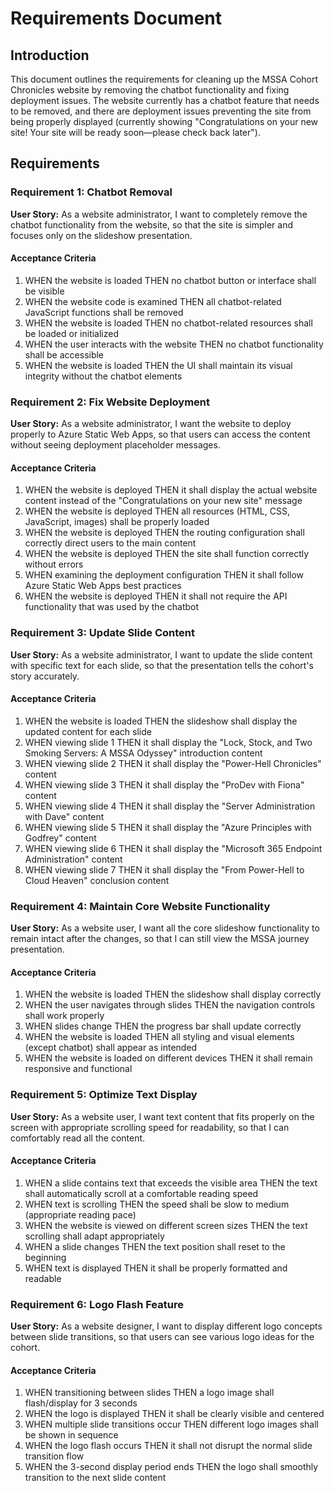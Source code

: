 # Requirements Document

## Introduction

This document outlines the requirements for cleaning up the MSSA Cohort Chronicles website by removing the chatbot functionality and fixing deployment issues. The website currently has a chatbot feature that needs to be removed, and there are deployment issues preventing the site from being properly displayed (currently showing "Congratulations on your new site! Your site will be ready soon—please check back later").

## Requirements

### Requirement 1: Chatbot Removal

**User Story:** As a website administrator, I want to completely remove the chatbot functionality from the website, so that the site is simpler and focuses only on the slideshow presentation.

#### Acceptance Criteria

1. WHEN the website is loaded THEN no chatbot button or interface shall be visible
2. WHEN the website code is examined THEN all chatbot-related JavaScript functions shall be removed
3. WHEN the website is loaded THEN no chatbot-related resources shall be loaded or initialized
4. WHEN the user interacts with the website THEN no chatbot functionality shall be accessible
5. WHEN the website is loaded THEN the UI shall maintain its visual integrity without the chatbot elements

### Requirement 2: Fix Website Deployment

**User Story:** As a website administrator, I want the website to deploy properly to Azure Static Web Apps, so that users can access the content without seeing deployment placeholder messages.

#### Acceptance Criteria

1. WHEN the website is deployed THEN it shall display the actual website content instead of the "Congratulations on your new site" message
2. WHEN the website is deployed THEN all resources (HTML, CSS, JavaScript, images) shall be properly loaded
3. WHEN the website is deployed THEN the routing configuration shall correctly direct users to the main content
4. WHEN the website is deployed THEN the site shall function correctly without errors
5. WHEN examining the deployment configuration THEN it shall follow Azure Static Web Apps best practices
6. WHEN the website is deployed THEN it shall not require the API functionality that was used by the chatbot

### Requirement 3: Update Slide Content

**User Story:** As a website administrator, I want to update the slide content with specific text for each slide, so that the presentation tells the cohort's story accurately.

#### Acceptance Criteria

1. WHEN the website is loaded THEN the slideshow shall display the updated content for each slide
2. WHEN viewing slide 1 THEN it shall display the "Lock, Stock, and Two Smoking Servers: A MSSA Odyssey" introduction content
3. WHEN viewing slide 2 THEN it shall display the "Power-Hell Chronicles" content
4. WHEN viewing slide 3 THEN it shall display the "ProDev with Fiona" content
5. WHEN viewing slide 4 THEN it shall display the "Server Administration with Dave" content
6. WHEN viewing slide 5 THEN it shall display the "Azure Principles with Godfrey" content
7. WHEN viewing slide 6 THEN it shall display the "Microsoft 365 Endpoint Administration" content
8. WHEN viewing slide 7 THEN it shall display the "From Power-Hell to Cloud Heaven" conclusion content

### Requirement 4: Maintain Core Website Functionality

**User Story:** As a website user, I want all the core slideshow functionality to remain intact after the changes, so that I can still view the MSSA journey presentation.

#### Acceptance Criteria

1. WHEN the website is loaded THEN the slideshow shall display correctly
2. WHEN the user navigates through slides THEN the navigation controls shall work properly
3. WHEN slides change THEN the progress bar shall update correctly
4. WHEN the website is loaded THEN all styling and visual elements (except chatbot) shall appear as intended
5. WHEN the website is loaded on different devices THEN it shall remain responsive and functional

### Requirement 5: Optimize Text Display

**User Story:** As a website user, I want text content that fits properly on the screen with appropriate scrolling speed for readability, so that I can comfortably read all the content.

#### Acceptance Criteria

1. WHEN a slide contains text that exceeds the visible area THEN the text shall automatically scroll at a comfortable reading speed
2. WHEN text is scrolling THEN the speed shall be slow to medium (appropriate reading pace)
3. WHEN the website is viewed on different screen sizes THEN the text scrolling shall adapt appropriately
4. WHEN a slide changes THEN the text position shall reset to the beginning
5. WHEN text is displayed THEN it shall be properly formatted and readable

### Requirement 6: Logo Flash Feature

**User Story:** As a website designer, I want to display different logo concepts between slide transitions, so that users can see various logo ideas for the cohort.

#### Acceptance Criteria

1. WHEN transitioning between slides THEN a logo image shall flash/display for 3 seconds
2. WHEN the logo is displayed THEN it shall be clearly visible and centered
3. WHEN multiple slide transitions occur THEN different logo images shall be shown in sequence
4. WHEN the logo flash occurs THEN it shall not disrupt the normal slide transition flow
5. WHEN the 3-second display period ends THEN the logo shall smoothly transition to the next slide content